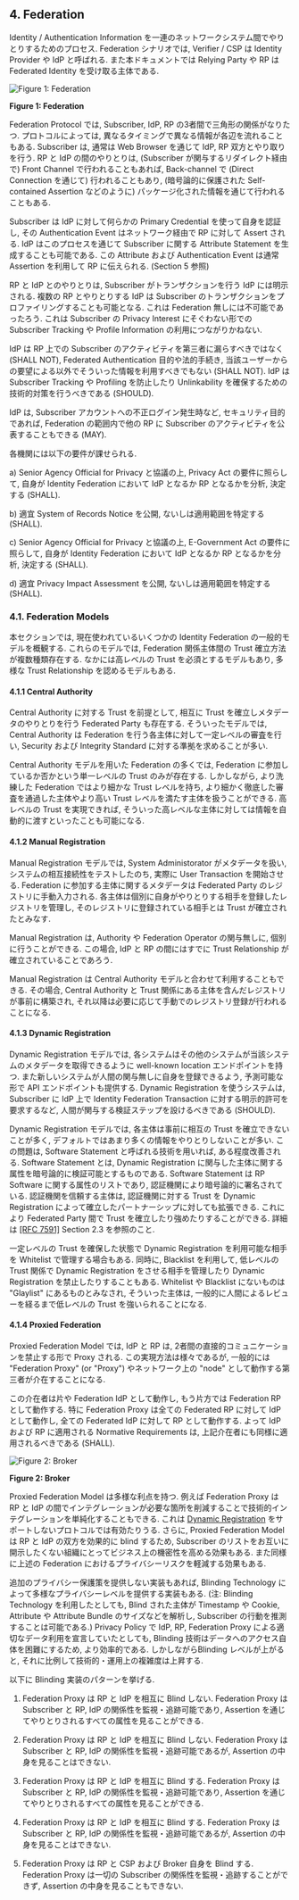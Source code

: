 <a name="sec4"></a>

## 4. Federation

Identity / Authentication Information を一連のネットワークシステム間でやりとりするためのプロセス.
Federation シナリオでは, Verifier / CSP は Identity Provider や IdP と呼ばれる. また本ドキュメントでは Relying Party や RP は Federated Identity を受け取る主体である.

<!-- Federation is a process that allows for the conveyance of identity and authentication information across a set of networked systems. In a federation scenario, the verifier or CSP is known as the *identity provider*, or IdP. In this document, the *relying party*, or RP, is the party that receives the federated identity. -->

![Figure 1: Federation](sp800-63c/media/federation.png)

**Figure 1: Federation**

Federation Protocol では, Subscriber, IdP, RP の3者間で三角形の関係がなりたつ.
プロトコルによっては, 異なるタイミングで異なる情報が各辺を流れることもある.
Subscriber は, 通常は Web Browser を通じて IdP, RP 双方とやり取りを行う.
RP と IdP の間のやりとりは, (Subscriber が関与するリダイレクト経由で) Front Channel で行われることもあれば, Back-channel で (Direct Connection を通じて) 行われることもあり, (暗号論的に保護された Self-contained Assertion などのように) パッケージ化された情報を通じて行われることもある.

<!-- In a federation protocol, a triangle is formed between the subscriber, the IdP, and the RP (Figure 1). Depending on the specifics of the protocol, different information passes across each leg of the triangle at different times. The subscriber communicates with both the IdP and the RP, usually through a web browser. The RP and the IdP communicate with each other, though this communication can happen over the front channel (through redirects involving the subscriber), over the back channel (through a direct connection), or via a packaged information bundle (such as a cryptographically protected and self-contained assertion). -->

Subscriber は IdP に対して何らかの Primary Credential を使って自身を認証し, その Authentication Event はネットワーク経由で RP に対して Assert される.
IdP はこのプロセスを通じて Subscriber に関する Attribute Statement を生成することも可能である.
この Attribute および Authentication Event は通常 Assertion を利用して RP に伝えられる. (Section 5 参照)

<!-- The subscriber authenticates to the IdP using some form of primary credential, and then that authentication event is asserted to the RP across the network. The IdP can also make attribute statements about the subscriber as part of this process. These attributes and authentication event information are usually carried to the RP through the use of an assertion (see section 5.). -->

RP と IdP とのやりとりは, Subscriber がトランザクションを行う IdP には明示される.
複数の RP とやりとりする IdP は Subscriber のトランザクションをプロファイリングすることも可能となる.
これは Federation 無しには不可能であったろう.
これは Subscriber の Privacy Interest にそぐわない形での Subscriber Tracking や Profile Information の利用につながりかねない.

<!-- The RP communication with the IdP reveals to the IdP where the subscriber is conducting a transaction. Communications from multiple RPs allow the IdP to build a profile of subscriber transactions that would not have existed absent federation. This aggregation could enable new capabilities for subscriber tracking and use of profile information that do not align with the privacy interests of the subscribers.  -->

IdP は RP 上での Subscriber のアクティビティを第三者に漏らすべきではなく (SHALL NOT), Federated Authentication 目的や法的手続き, 当該ユーザーからの要望による以外でそういった情報を利用すべきでもない (SHALL NOT).
IdP は Subscriber Tracking や Profiling を防止したり Unlinkability を確保するための技術的対策を行うべきである (SHOULD).

<!-- The IdP SHALL NOT disclose information on subscriber activities at an RP to any party, nor use the information for any purpose other than federated authentication, to comply with law or legal process, or in the case of a specific user request for the information. The IdP SHOULD employ technical measures to provide unlinkability and prevent subscriber activity tracking and profiling. -->

IdP は, Subscriber アカウントへの不正ログイン発生時など, セキュリティ目的であれば, Federation の範囲内で他の RP に Subscriber のアクティビティを公表することもできる (MAY).

<!-- A IdP MAY disclose information on subscriber activities to other RPs within the federation for security purposes such as communication of compromised subscriber accounts. -->

各機関には以下の要件が課せられる.

<!-- The following requirements apply specifically to agencies: -->

a) Senior Agency Official for Privacy と協議の上, Privacy Act の要件に照らして, 自身が Identity Federation において IdP となるか RP となるかを分析, 決定する (SHALL).

<!-- a) The agency SHALL consult with their Senior Agency Official for Privacy to conduct and analysis to determine whether the agency acting as either an IdP, or an RP in an identity federation triggers the requirements of the Privacy Act. -->

b) 適宜 System of Records Notice を公開, ないしは適用範囲を特定する (SHALL).

<!-- b) The agency SHALL publish, or identify coverage by a System of Records Notice as applicable. -->

c) Senior Agency Official for Privacy と協議の上, E-Government Act の要件に照らして, 自身が Identity Federation において IdP となるか RP となるかを分析, 決定する (SHALL).

<!-- c) The agency SHALL consult with their Senior Agency Official for Privacy to conduct an analysis to determine whether the agency acting as either an IdP, or an RP in an identity federation triggers the requirements of the E-Government Act. -->

d) 適宜 Privacy Impact Assessment を公開, ないしは適用範囲を特定する (SHALL).

<!-- d) The agency SHALL publish or identify coverage by a Privacy Impact Assessment, as applicable. -->

### 4.1. Federation Models

本セクションでは, 現在使われているいくつかの Identity Federation の一般的モデルを概観する.
これらのモデルでは, Federation 関係主体間の Trust 確立方法が複数種類存在する.
なかには高レベルの Trust を必須とするモデルもあり, 多様な Trust Relationship を認めるモデルもある.

<!-- This section provides an overview of a few common models of identity federation currently in use. In these models, trust is established between members of the federation in several different ways. Some models mandate that federated parties have a high level of trust. Other models allow for parties with a diversity of trust relationships. -->

#### 4.1.1 Central Authority

Central Authority に対する Trust を前提として, 相互に Trust を確立しメタデータのやりとりを行う Federated Party も存在する.
そういったモデルでは, Central Authority は Federation を行う各主体に対して一定レベルの審査を行い, Security および Integrity Standard に対する準拠を求めることが多い.

<!-- Some federated parties trust a central authority to make trust decisions for them and communicate metadata between parties. In this model, the central authority generally conducts some level of vetting on each party in the federation to verify compliance with predetermined security and integrity standards. -->

Central Authority モデルを用いた Federation の多くでは, Federation に参加しているか否かという単一レベルの Trust のみが存在する.
しかしながら, より洗練した Federation ではより細かな Trust レベルを持ち, より細かく徹底した審査を通過した主体やより高い Trust レベルを満たす主体を扱うことができる.
高レベルの Trust を実現できれば, そういった高レベルな主体に対しては情報を自動的に渡すといったことも可能になる.

<!-- Most federations using the central authority model have a single level of trust - either parties are in the federation or they are not. However, more sophisticated federations have multiple tiers of trust which can be used by federated parties to tell whether other parties in the federation have been more thoroughly vetted or have some common purpose that justifies a higher level of trust. This higher level of trust makes some parties in the federation more likely to automatically release information about their users to the parties in the higher tiers. -->

#### 4.1.2 Manual Registration

Manual Registration モデルでは, System Administorator がメタデータを扱い, システムの相互接続性をテストしたのち, 実際に User Transaction を開始させる.
Federation に参加する主体に関するメタデータは Federated Party のレジストリに手動入力される.
各主体は個別に自身がやりとりする相手を登録したレジストリを管理し, そのレジストリに登録されている相手とは Trust が確立されたとみなす.

<!-- In the manual registration model of federation, system administrators communicate metadata and test system interoperability before transactions take place between users over the wire. Metadata for each party who wishes to participate is manually input into a registry of federated parties. Each party maintains their own registry of other parties whom they have deemed trustworthy. -->

Manual Registration は, Authority や Federation Operator の関与無しに, 個別に行うことができる.
この場合, IdP と RP の間にはすでに Trust Relationship が確立されていることであろう.

<!-- Manual registration can take place on a case by case basis without any authority or federation operator in place. In this case, an existing pairwise trust relationship is generally already in place between the IdP and the RP. -->

Manual Registration は Central Authority モデルと合わせて利用することもできる.
その場合, Central Authority と Trust 関係にある主体を含んだレジストリが事前に構築され, それ以降は必要に応じて手動でのレジストリ登録が行われることになる.

<!-- Manual registration can work in concert with a central authority model. In this case, a registry is pre-populated with parties trusted by the central authority, and more parties are added manually on an as-needed basis. -->

#### <a name="dynamic-registration"></a> 4.1.3 Dynamic Registration

Dynamic Registration モデルでは, 各システムはその他のシステムが当該システムのメタデータを取得できるように well-known location エンドポイントを持つ.
また新しいシステムが人間の関与無しに自身を登録できるよう, 予測可能な形で API エンドポイントも提供する.
Dynamic Registration を使うシステムは, Subscriber に IdP 上で Identity Federation Transaction に対する明示的許可を要求するなど, 人間が関与する検証ステップを設けるべきである (SHOULD).

<!-- In the dynamic registration model of federation, systems have a well-known location where other systems can find their metadata. They also have predictable API endpoints where new systems can register themselves without human involvement. Systems that make use of dynamic registration SHOULD require verifiable human interaction, such as the approval of the identity federation transaction by the authenticated subscriber at the IdP. -->

Dynamic Registration モデルでは, 各主体は事前に相互の Trust を確立できないことが多く, デフォルトではあまり多くの情報をやりとりしないことが多い.
この問題は, Software Statement と呼ばれる技術を用いれば, ある程度改善される.
Software Statement とは, Dynamic Registration に関与した主体に関する属性を暗号論的に検証可能とするものである.
Software Statement は RP Software に関する属性のリストであり, 認証機関により暗号論的に署名されている.
認証機関を信頼する主体は, 認証機関に対する Trust を Dynamic Registration によって確立したパートナーシップに対しても拡張できる.
これにより Federated Party 間で Trust を確立したり強めたりすることができる.
詳細は [[RFC 7591]](#RFC7591) Section 2.3 を参照のこと.

<!-- Frequently, parties in a dynamic registration model have no way to trust each other ahead of time, so little information is exchanged by default. This problem is somewhat mitigated by a technology called software statements, which allow federated parties to cryptographically verify some attributes of the parties involved in dynamic registration. Software statements are lists of attributes describing the RP software, cryptographically signed by certifying bodies. Because both parties trust the certifying body, that trust can be extended to the other party in the dynamic registration partnership.  This allows trust to be established or elevated between the federating parties. See [[RFC 7591]](#RFC7591) section 2.3 for more information. -->

一定レベルの Trust を確保した状態で Dynamic Registration を利用可能な相手を Whitelist で管理する場合もある.
同時に, Blacklist を利用して, 低レベルの Trust 関係で Dynamic Registration をさせる相手を管理したり Dynamic Registration を禁止したりすることもある.
Whitelist や Blacklist にないものは "Glaylist" にあるものとみなされ, そういった主体は, 一般的に人間によるレビューを経るまで低レベルの Trust を強いられることになる.

<!-- Many federated parties establish whitelists of other federated parties who may dynamically register with some predetermined level of trust. They also establish blacklists of federated parties who may be allowed dynamically register with a low level of trust, or who may not be allowed to dynamically register at all. Everything that is not on a whitelist or a blacklist can be considered to be in a gray area or on a "graylist." Graylisted parties generally start out with a low level of trust until they can be reviewed by a human who can determine an appropriate level of trust. -->

#### 4.1.4 Proxied Federation

Proxied Federation Model では, IdP と RP は, 2者間の直接的コミュニケーションを禁止する形で Proxy される.
この実現方法は様々であるが, 一般的には "Federation Proxy" (or "Proxy") やネットワーク上の "node" として動作する第三者が介在することになる.

<!-- In a proxied federation model, the communication between the IdP and the RP is proxied in a way that prevents direct communication between the two parties. There may be multiple methods of achieving this effect, but common configurations include a third party that acts as a federation proxy (or "broker") or a network of "nodes" that distribute the communications.  -->

この介在者は片や Federation IdP として動作し, もう片方では Federation RP として動作する.
特に Federation Proxy は全ての Federated RP に対して IdP として動作し, 全ての Federated IdP に対して RP として動作する.
よって IdP および RP に適用される Normative Requirements は, 上記介在者にも同様に適用されるべきである (SHALL).

<!-- Effectively, the parties still function in some degree as a federation IdP on one side and a federation RP on the other side. Notably, a federation proxy acts as an IdP to all federated RPs and as an RP to all federated IdPs. Therefore, all normative requirements that apply to IdPs and RPs SHALL apply to the parties of such a system in their respective roles. -->

![Figure 2: Broker](sp800-63c/media/broker.png)

**Figure 2: Broker**

Proxied Federation Model は多様な利点を持つ.
例えば Federation Proxy は RP と IdP の間でインテグレーションが必要な箇所を削減することで技術的インテグレーションを単純化することもできる.
これは [Dynamic Registration](#dynamic-registration) をサポートしないプロトコルでは有効たりうる.
さらに, Proxied Federation Model は RP と IdP の双方を効果的に blind するため, Subscriber のリストをお互いに開示したくない組織にとってビジネス上の機密性を高める効果もある.
また同様に上述の Federation におけるプライバシーリスクを軽減する効果もある.

<!-- A proxied federation model can provide various benefits. For example, federation proxies can enable simplified technical integrations between the RP and IdP by eliminating the need for multiple point to point integrations, which can be onerous for protocols which do not support [dynamic registration](#dynamic-registration). Additionally, to the extent a proxied federation model effectively blinds the RP and IdP from each other, it can provide some business confidentiality for organizations that may not wish to reveal their subscriber lists to each other, as well as mitigate some of the privacy risks of point to point federation described above.  -->

追加のプライバシー保護策を提供しない実装もあれば, Blinding Technology によって多様なプライバシーレベルを提供する実装もある.
(注: Blinding Technology を利用したとしても, Blind された主体が Timestamp や Cookie, Attribute や Attribute Bundle のサイズなどを解析し, Subscriber の行動を推測することは可能である.)
Privacy Policy で IdP, RP, Federation Proxy による適切なデータ利用を宣言していたとしても, Blinding 技術はデータへのアクセス自体を困難にするため, より効率的である.
しかしながらBlinding レベルが上がると, それに比例して技術的・運用上の複雑度は上昇する.

<!-- While some proxied deployments offer no additional privacy protection (such as those that exist as integration points), others can offer varying levels of privacy to the subscriber through a range of blinding technologies. NOTE: even with the use of blinding technologies, it may still be possible for a blinded party to deduce subscriber behavior patterns through analysis of timestamps, cookies, attributes, or attribute bundle sizes. Privacy policies may dictate appropriate use by the IdP, RP, and the federation proxy, but blinding technology can increase effectiveness of these policies by making the data more difficult to access. It should also be noted that as the level of blinding increases, so does the technical and operational implementation complexity. -->

以下に Blinding 実装のパターンを挙げる.

<!-- The following list illustrates a spectrum of blinding implementations: -->

1. Federation Proxy は RP と IdP を相互に Blind しない. Federation Proxy は Subscriber と RP, IdP の関係性を監視・追跡可能であり, Assertion を通じてやりとりされるすべての属性を見ることができる.
<!-- 1. The federation proxy does not blind the RP and IdP from one another. The federation proxy is able to monitor and track all subscriber relationships between the RPs and IdPs, and has visibility into any attributes it is transmitting in the assertion. -->

2. Federation Proxy は RP と IdP を相互に Blind しない. Federation Proxy は Subscriber と RP, IdP の関係性を監視・追跡可能であるが, Assertion の中身を見ることはできない.
<!-- 2. The federation proxy does not blind the RP and IdP from one another. The federation proxy is able to monitor and track all subscriber relationships between the RPs and IdPs, but has no visibility into any attributes it is transmitting in the assertion. -->

3. Federation Proxy は RP と IdP を相互に Blind する. Federation Proxy は Subscriber と RP, IdP の関係性を監視・追跡可能であり, Assertion を通じてやりとりされるすべての属性を見ることができる.
<!-- 3. The federation proxy blinds the RP and IdP from each other. The federation proxy is able to monitor and track all subscriber relationships between the RPs and IdPs, and has visibility into any attributes it is transmitting in the assertion. -->

4. Federation Proxy は RP と IdP を相互に Blind する. Federation Proxy は Subscriber と RP, IdP の関係性を監視・追跡可能であるが, Assertion の中身を見ることはできない.
<!-- 4. The federation proxy blinds the RP and IdP from each other. The federation proxy is able to monitor and track all subscriber relationships between the RPs and IdPs, but has no visibility into any attributes it is transmitting in the assertion. -->

5. Federation Proxy は RP と CSP および Broker 自身を Blind する. Federation Proxy は一切の Subscriber の関係性を監視・追跡することができず, Assertion の中身を見ることもできない.
<!-- 5. The federation proxy blinds the RP, IdP, and itself. The federation proxy cannot monitor or track any subscriber relationships, and has no visibility into any attributes it is transmitting in the assertion. -->
